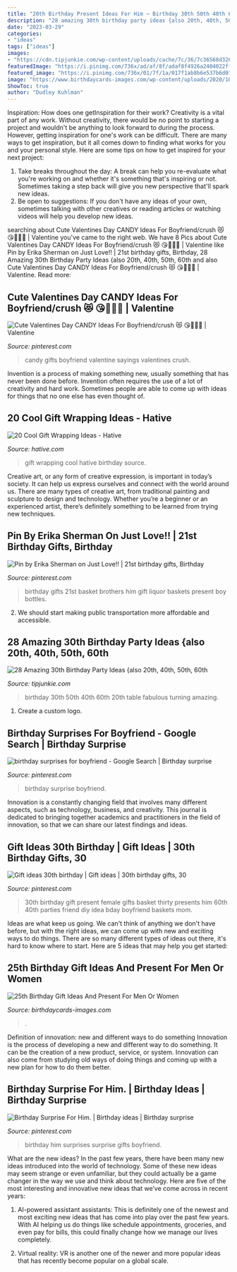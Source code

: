 ```yaml
---
title: "20th Birthday Present Ideas For Him ~ Birthday 30th 50th 40th 60th 20th Table Fabulous Turning Amazing"
description: "28 amazing 30th birthday party ideas {also 20th, 40th, 50th, 60th"
date: "2023-03-29"
categories:
- "ideas"
tags: ["ideas"]
images:
- "https://cdn.tipjunkie.com/wp-content/uploads/cache/7c/36/7c36568d326abd1670f793811aac8f41.jpg"
featuredImage: "https://i.pinimg.com/736x/ad/af/8f/adaf8f4926a2404022ff91e4eb7ed8f1--birthday-surprise-boyfriend-birthday-ideas-for-boyfriend.jpg"
featured_image: "https://i.pinimg.com/736x/01/7f/1a/017f1ab8b6e537b6d07f432c2541f3a5--st-birthday-presents-birthday-gifts.jpg"
image: "https://www.birthdaycards-images.com/wp-content/uploads/2020/10/Gift-ideas-on-25th-Birthday.jpg"
ShowToc: true
author: "Dudley Kuhlman"
---
```



Inspiration: How does one getInspiration for their work?
Creativity is a vital part of any work. Without creativity, there would be no point to starting a project and wouldn't be anything to look forward to during the process. However, getting inspiration for one's work can be difficult. There are many ways to get inspiration, but it all comes down to finding what works for you and your personal style. Here are some tips on how to get inspired for your next project: 
1) Take breaks throughout the day: A break can help you re-evaluate what you're working on and whether it's something that's inspiring or not. Sometimes taking a step back will give you new perspective that'll spark new ideas. 
2) Be open to suggestions: If you don't have any ideas of your own, sometimes talking with other creatives or reading articles or watching videos will help you develop new ideas.

	

		
searching about Cute Valentines Day CANDY Ideas For Boyfriend/crush 😻 ️😘🎀💋💌 | Valentine you've came to the right web. We have 8 Pics about Cute Valentines Day CANDY Ideas For Boyfriend/crush 😻 ️😘🎀💋💌 | Valentine like Pin by Erika Sherman on Just Love!! | 21st birthday gifts, Birthday, 28 Amazing 30th Birthday Party Ideas {also 20th, 40th, 50th, 60th and also Cute Valentines Day CANDY Ideas For Boyfriend/crush 😻 ️😘🎀💋💌 | Valentine. Read more:
		
    
## Cute Valentines Day CANDY Ideas For Boyfriend/crush 😻 ️😘🎀💋💌 | Valentine

<img loading=lazy src="https://i.pinimg.com/736x/74/55/b6/7455b6864339fbc8fe9bbb1aa0a2b591--candy-sayings-cute-sayings.jpg" onerror="this.onerror=null;this.src='https://tse3.mm.bing.net/th?id=OIP.M5VdaroIlKmB5dxNnsh7egHaJ3&amp;pid=15.1';" alt="Cute Valentines Day CANDY Ideas For Boyfriend/crush 😻 ️😘🎀💋💌 | Valentine">

_Source: pinterest.com_

>candy gifts boyfriend valentine sayings valentines crush. 

	

Invention is a process of making something new, usually something that has never been done before. Invention often requires the use of a lot of creativity and hard work. Sometimes people are able to come up with ideas for things that no one else has even thought of.

    
## 20 Cool Gift Wrapping Ideas - Hative

<img loading=lazy src="https://hative.com/wp-content/uploads/2014/10/gift-wrapping-ideas/2-cool-gift-wrapping-ideas.jpg" onerror="this.onerror=null;this.src='https://tse2.mm.bing.net/th?id=OIP.iX8UAdzo3q4mvijwzBCFEwHaKX&amp;pid=15.1';" alt="20 Cool Gift Wrapping Ideas - Hative">

_Source: hative.com_

>gift wrapping cool hative birthday source. 

	

Creative art, or any form of creative expression, is important in today’s society. It can help us express ourselves and connect with the world around us. There are many types of creative art, from traditional painting and sculpture to design and technology. Whether you’re a beginner or an experienced artist, there’s definitely something to be learned from trying new techniques.

    
## Pin By Erika Sherman On Just Love!! | 21st Birthday Gifts, Birthday

<img loading=lazy src="https://i.pinimg.com/736x/01/7f/1a/017f1ab8b6e537b6d07f432c2541f3a5--st-birthday-presents-birthday-gifts.jpg" onerror="this.onerror=null;this.src='https://tse2.mm.bing.net/th?id=OIP.tbLXX7TtvBBnQKT15hBvIgHaJ3&amp;pid=15.1';" alt="Pin by Erika Sherman on Just Love!! | 21st birthday gifts, Birthday">

_Source: pinterest.com_

>birthday gifts 21st basket brothers him gift liquor baskets present boy bottles. 

	

2. We should start making public transportation more affordable and accessible.

    
## 28 Amazing 30th Birthday Party Ideas {also 20th, 40th, 50th, 60th

<img loading=lazy src="https://cdn.tipjunkie.com/wp-content/uploads/cache/7c/36/7c36568d326abd1670f793811aac8f41.jpg" onerror="this.onerror=null;this.src='https://tse2.mm.bing.net/th?id=OIP.ZtxZvpdWYTb6Xjh8j7_KkQHaJ3&amp;pid=15.1';" alt="28 Amazing 30th Birthday Party Ideas {also 20th, 40th, 50th, 60th">

_Source: tipjunkie.com_

>birthday 30th 50th 40th 60th 20th table fabulous turning amazing. 

	

1. Create a custom logo.

    
## Birthday Surprises For Boyfriend - Google Search | Birthday Surprise

<img loading=lazy src="https://i.pinimg.com/736x/ad/af/8f/adaf8f4926a2404022ff91e4eb7ed8f1--birthday-surprise-boyfriend-birthday-ideas-for-boyfriend.jpg" onerror="this.onerror=null;this.src='https://tse3.mm.bing.net/th?id=OIP.hNNTIK3yVL8qtR_HkeJRYQHaJ3&amp;pid=15.1';" alt="birthday surprises for boyfriend - Google Search | Birthday surprise">

_Source: pinterest.com_

>birthday surprise boyfriend. 

	

Innovation is a constantly changing field that involves many different aspects, such as technology, business, and creativity. This journal is dedicated to bringing together academics and practitioners in the field of innovation, so that we can share our latest findings and ideas.

    
## Gift Ideas 30th Birthday | Gift Ideas | 30th Birthday Gifts, 30

<img loading=lazy src="https://i.pinimg.com/736x/05/81/4a/05814a8860dcc8d1adf8623edba3fd89--th-birthday-present-ideas-office-birthday-ideas.jpg?b=t" onerror="this.onerror=null;this.src='https://tse2.mm.bing.net/th?id=OIP.nU6KAZlW6egkoAofQ12JGQAAAA&amp;pid=15.1';" alt="Gift ideas 30th birthday | Gift ideas | 30th birthday gifts, 30">

_Source: pinterest.com_

>30th birthday gift present female gifts basket thirty presents him 60th 40th parties friend diy idea bday boyfriend baskets mom. 

	

Ideas are what keep us going. We can't think of anything we don't have before, but with the right ideas, we can come up with new and exciting ways to do things. There are so many different types of ideas out there, it's hard to know where to start. Here are 5 ideas that may help you get started: 

    
## 25th Birthday Gift Ideas And Present For Men Or Women

<img loading=lazy src="https://www.birthdaycards-images.com/wp-content/uploads/2020/10/Gift-ideas-on-25th-Birthday.jpg" onerror="this.onerror=null;this.src='https://tse2.mm.bing.net/th?id=OIP.8Bpn3ZttqiFADQVvWraA6AHaJ4&amp;pid=15.1';" alt="25th Birthday Gift Ideas And Present For Men Or Women">

_Source: birthdaycards-images.com_

>. 

	

Definition of innovation: new and different ways to do something
Innovation is the process of developing a new and different way to do something. It can be the creation of a new product, service, or system. Innovation can also come from studying old ways of doing things and coming up with a new plan for how to do them better.

    
## Birthday Surprise For Him. | Birthday Ideas | Birthday Surprise

<img loading=lazy src="https://i.pinimg.com/564x/f4/92/6b/f4926b4d212e8b0298edd622cd03d1ba--birthday-surprises-for-him-suprise-gifts-for-him.jpg?b=t" onerror="this.onerror=null;this.src='https://tse1.mm.bing.net/th?id=OIP.IkSHABN06NqH2bJZEsVkqgHaNK&amp;pid=15.1';" alt="Birthday Surprise For Him. | Birthday ideas | Birthday surprise">

_Source: pinterest.com_

>birthday him surprises surprise gifts boyfriend. 

	

What are the new ideas?
In the past few years, there have been many new ideas introduced into the world of technology. Some of these new ideas may seem strange or even unfamiliar, but they could actually be a game changer in the way we use and think about technology. Here are five of the most interesting and innovative new ideas that we’ve come across in recent years:
1. AI-powered assistant assistants: This is definitely one of the newest and most exciting new ideas that has come into play over the past few years. With AI helping us do things like schedule appointments, groceries, and even pay for bills, this could finally change how we manage our lives completely.

2. Virtual reality: VR is another one of the newer and more popular ideas that has recently become popular on a global scale.

